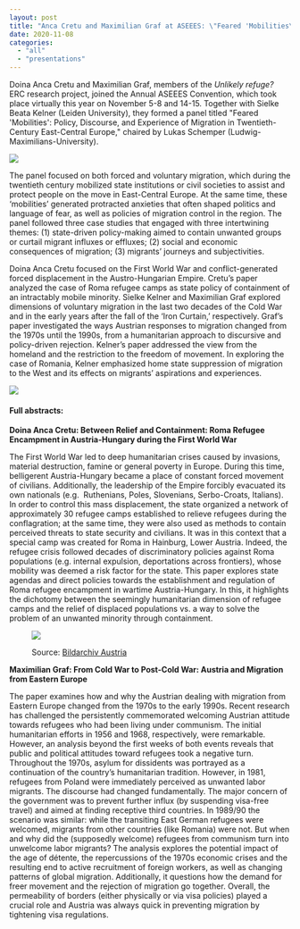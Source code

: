 ```yaml
---
layout: post
title: "Anca Cretu and Maximilian Graf at ASEEES: \"Feared 'Mobilities\""
date: 2020-11-08
categories: 
  - "all"
  - "presentations"
---
```


Doina Anca Cretu and Maximilian Graf, members of the _Unlikely refuge?_ ERC research project, joined the Annual ASEEES Convention, which took place virtually this year on November 5-8 and 14-15. Together with Sielke Beata Kelner (Leiden University), they formed a panel titled "Feared 'Mobilities': Policy, Discourse, and Experience of Migration in Twentieth-Century East-Central Europe," chaired by Lukas Schemper (Ludwig-Maximilians-University).  

![](../../../../assets/images/ASEEES-1-2-page-003-1024x711.jpg)

The panel focused on both forced and voluntary migration, which during the twentieth century mobilized state institutions or civil societies to assist and protect people on the move in East-Central Europe. At the same time, these ‘mobilities’ generated protracted anxieties that often shaped politics and language of fear, as well as policies of migration control in the region. The panel followed three case studies that engaged with three intertwining themes: (1) state-driven policy-making aimed to contain unwanted groups or curtail migrant influxes or effluxes; (2) social and economic consequences of migration; (3) migrants’ journeys and subjectivities.

Doina Anca Cretu focused on the First World War and conflict-generated forced displacement in the Austro-Hungarian Empire. Cretu’s paper analyzed the case of Roma refugee camps as state policy of containment of an intractably mobile minority. Sielke Kelner and Maximilian Graf explored dimensions of voluntary migration in the last two decades of the Cold War and in the early years after the fall of the ‘Iron Curtain,’ respectively. Graf’s paper investigated the ways Austrian responses to migration changed from the 1970s until the 1990s, from a humanitarian approach to discursive and policy-driven rejection. Kelner’s paper addressed the view from the homeland and the restriction to the freedom of movement. In exploring the case of Romania, Kelner emphasized home state suppression of migration to the West and its effects on migrants’ aspirations and experiences.

![](../../../../assets/images/ASEEES-72-page-002.jpg)

#### Full abstracts:

**Doina Anca Cretu: Between Relief and Containment: Roma Refugee Encampment in Austria-Hungary during the First World War** 

The First World War led to deep humanitarian crises caused by invasions, material destruction, famine or general poverty in Europe. During this time, belligerent Austria-Hungary became a place of constant forced movement of civilians. Additionally, the leadership of the Empire forcibly evacuated its own nationals (e.g.  Ruthenians, Poles, Slovenians, Serbo-Croats, Italians). In order to control this mass displacement, the state organized a network of approximately 30 refugee camps established to relieve refugees during the conflagration; at the same time, they were also used as methods to contain perceived threats to state security and civilians. It was in this context that a special camp was created for Roma in Hainburg, Lower Austria. Indeed, the refugee crisis followed decades of discriminatory policies against Roma populations (e.g. internal expulsion, deportations across frontiers), whose mobility was deemed a risk factor for the state. This paper explores state agendas and direct policies towards the establishment and regulation of Roma refugee encampment in wartime Austria-Hungary. In this, it highlights the dichotomy between the seemingly humanitarian dimension of refugee camps and the relief of displaced populations vs. a way to solve the problem of an unwanted minority through containment.

<figure>

![](../../../../assets/images/20103959.jpg)

<figcaption>

Source: [Bildarchiv Austria](http://www.bildarchivaustria.at/Pages/ImageDetail.aspx?p_iBildID=20103959)

</figcaption>

</figure>

**Maximilian Graf: From Cold War to Post-Cold War: Austria and Migration from Eastern Europe**

The paper examines how and why the Austrian dealing with migration from Eastern Europe changed from the 1970s to the early 1990s. Recent research has challenged the persistently commemorated welcoming Austrian attitude towards refugees who had been living under communism. The initial humanitarian efforts in 1956 and 1968, respectively, were remarkable. However, an analysis beyond the first weeks of both events reveals that public and political attitudes toward refugees took a negative turn. Throughout the 1970s, asylum for dissidents was portrayed as a continuation of the country’s humanitarian tradition. However, in 1981, refugees from Poland were immediately perceived as unwanted labor migrants. The discourse had changed fundamentally. The major concern of the government was to prevent further influx (by suspending visa-free travel) and aimed at finding receptive third countries. In 1989/90 the scenario was similar: while the transiting East German refugees were welcomed, migrants from other countries (like Romania) were not. But when and why did the (supposedly welcome) refugees from communism turn into unwelcome labor migrants? The analysis explores the potential impact of the age of détente, the repercussions of the 1970s economic crises and the resulting end to active recruitment of foreign workers, as well as changing patterns of global migration. Additionally, it questions how the demand for freer movement and the rejection of migration go together. Overall, the permeability of borders (either physically or via visa policies) played a crucial role and Austria was always quick in preventing migration by tightening visa regulations.
